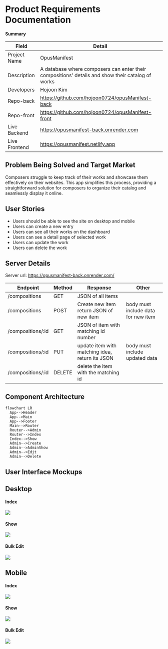 # Product Requirements Documentation

**Summary**

| Field         | Detail                                                                                           |
| ------------- | ------------------------------------------------------------------------------------------------ |
| Project Name  | OpusManifest                                                                                     |
| Description   | A database where composers can enter their compositions' details and show their catalog of works |
| Developers    | Hojoon Kim                                                                                       |
| Repo-back     | https://github.com/hojoon0724/opusManifest-back                                                  |
| Repo-front    | https://github.com/hojoon0724/opusManifest-front                                                 |
| Live Backend  | https://opusmanifest-back.onrender.com                                                           |
| Live Frontend | https://opusmanifest.netlify.app                                                                 |

## Problem Being Solved and Target Market

Composers struggle to keep track of their works and showcase them effectively on their websites. This app simplifies this process, providing a straightforward solution for composers to organize their catalog and seamlessly display it online.

## User Stories

- Users should be able to see the site on desktop and mobile
- Users can create a new entry
- Users can see all their works on the dashboard
- Users can see a detail page of selected work
- Users can update the work
- Users can delete the work

## Server Details

Server url: https://opusmanifest-back.onrender.com/

| Endpoint          | Method | Response                                        | Other                               |
| ----------------- | ------ | ----------------------------------------------- | ----------------------------------- |
| /compositions     | GET    | JSON of all items                               |                                     |
| /compositions     | POST   | Create new item return JSON of new item         | body must include data for new item |
| /compositions/:id | GET    | JSON of item with matching id number            |                                     |
| /compositions/:id | PUT    | update item with matching idea, return its JSON | body must include updated data      |
| /compositions/:id | DELETE | delete the item with the matching id            |                                     |

## Component Architecture

```mermaid
flowchart LR
  App-->Header
  App-->Main
  App-->Footer
  Main-->Router
  Router-->Admin
  Router-->Index
  Index-->Show
  Admin-->Create
  Admin-->AdminShow
  Admin-->Edit
  Admin-->Delete
```

## User Interface Mockups

## Desktop

#### Index

<img src="./wireframeMockup/Index@1x.png">

#### Show

<img src="./wireframeMockup/Show@1x.png">

#### Bulk Edit

<img src="./wireframeMockup/Bulk Edit@1x.png">

## Mobile

#### Index

<img src="./wireframeMockup/Index Mobile.png">

#### Show

<img src="./wireframeMockup/Show Mobile.png">

#### Bulk Edit

<img src="./wireframeMockup/Bulk Edit Mobile.png">
